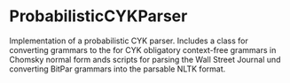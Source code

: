 # ProbabilisticCYKParser
Implementation of a probabilistic CYK parser. Includes a class for converting grammars to the for CYK obligatory context-free grammars in Chomsky normal form ands scripts for parsing the Wall Street Journal und converting BitPar grammars into the parsable NLTK format.

